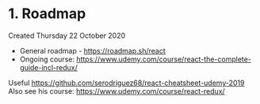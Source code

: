 # 1. Roadmap
Created Thursday 22 October 2020

- General roadmap - https://roadmap.sh/react
- Ongoing course: https://www.udemy.com/course/react-the-complete-guide-incl-redux/

Useful https://github.com/serodriguez68/react-cheatsheet-udemy-2019
Also see his course: https://www.udemy.com/course/react-redux/

